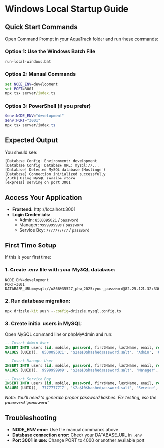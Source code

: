 # Windows Local Startup Guide

## Quick Start Commands

Open Command Prompt in your AquaTrack folder and run these commands:

### Option 1: Use the Windows Batch File
```cmd
run-local-windows.bat
```

### Option 2: Manual Commands
```cmd
set NODE_ENV=development
set PORT=3001
npx tsx server/index.ts
```

### Option 3: PowerShell (if you prefer)
```powershell
$env:NODE_ENV="development"
$env:PORT="3001"
npx tsx server/index.ts
```

## Expected Output
You should see:
```
[Database Config] Environment: development
[Database Config] Database URL: mysql://...
[Database] Detected MySQL database (Hostinger)
[Database] Connection initialized successfully
[Auth] Using MySQL session store
[express] serving on port 3001
```

## Access Your Application
- **Frontend:** http://localhost:3001
- **Login Credentials:**
  - Admin: `8500095021` / `password`
  - Manager: `9999999999` / `password`
  - Service Boy: `7777777777` / `password`

## First Time Setup
If this is your first time:

### 1. Create .env file with your MySQL database:
```env
NODE_ENV=development
PORT=3001
DATABASE_URL=mysql://u866935527_phw_2025:your_password@82.25.121.32:3306/u866935527_purehomewaters
```

### 2. Run database migration:
```cmd
npx drizzle-kit push --config=drizzle.mysql.config.ts
```

### 3. Create initial users in MySQL:
Open MySQL command line or phpMyAdmin and run:
```sql
-- Insert Admin User
INSERT INTO users (id, mobile, password, firstName, lastName, email, role, createdAt, updatedAt) 
VALUES (UUID(), '8500095021', '$2a$10$hashedpassword.salt', 'Admin', 'User', 'admin@aquaflow.com', 'admin', NOW(), NOW());

-- Insert Manager User  
INSERT INTO users (id, mobile, password, firstName, lastName, email, role, createdAt, updatedAt)
VALUES (UUID(), '9999999999', '$2a$10$hashedpassword.salt', 'Manager', 'User', 'manager@aquaflow.com', 'manager', NOW(), NOW());

-- Insert Service Boy
INSERT INTO users (id, mobile, password, firstName, lastName, email, role, createdAt, updatedAt)
VALUES (UUID(), '7777777777', '$2a$10$hashedpassword.salt', 'Service', 'Boy', 'service@aquaflow.com', 'technician', NOW(), NOW());
```
*Note: You'll need to generate proper password hashes. For testing, use the password 'password'*

## Troubleshooting
- **NODE_ENV error:** Use the manual commands above
- **Database connection error:** Check your DATABASE_URL in `.env`
- **Port 3001 in use:** Change PORT to 4000 or another available port